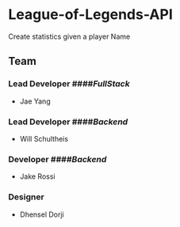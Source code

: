 # League-of-Legends-API
Create statistics given a player Name
## Team
### Lead Developer ####_FullStack_
- Jae Yang
### Lead Developer ####_Backend_
- Will Schultheis
### Developer ####_Backend_
- Jake Rossi
### Designer
- Dhensel Dorji
